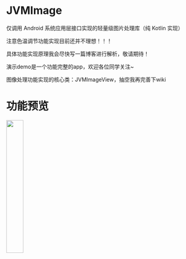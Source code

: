 # JVMImage
仅调用 Android 系统应用层接口实现的轻量级图片处理库（纯 Kotlin 实现）

注意色温调节功能实现目前还并不理想！！！

具体功能实现原理我会尽快写一篇博客进行解析，敬请期待！

演示demo是一个功能完整的app，欢迎各位同学关注~

图像处理功能实现的核心类：JVMImageView，抽空我再完善下wiki

# 功能预览

<img src="https://github.com/xiaofei-dev/JVMImage/blob/master/app/art/screen_shot_1.gif" width="30%" height="30%">
